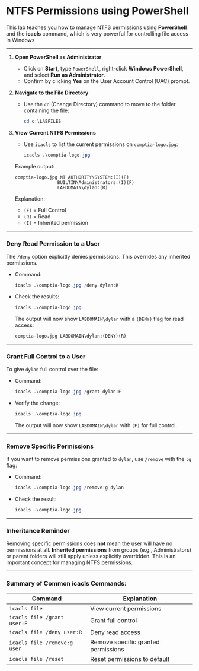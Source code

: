 # NTFS Permissions using PowerShell

This lab teaches you how to manage NTFS permissions using **PowerShell** and the **icacls** command, which is very powerful for controlling file access in Windows

---

1. **Open PowerShell as Administrator**  
   - Click on **Start**, type `PowerShell`, right-click **Windows PowerShell**, and select **Run as Administrator**.  
   - Confirm by clicking **Yes** on the User Account Control (UAC) prompt.

2. **Navigate to the File Directory**  
   - Use the `cd` (Change Directory) command to move to the folder containing the file:  
     ```powershell
     cd c:\LABFILES
     ```

3. **View Current NTFS Permissions**  
   - Use `icacls` to list the current permissions on `comptia-logo.jpg`:  
     ```powershell
     icacls .\comptia-logo.jpg
     ```
   Example output:  
   ```
   comptia-logo.jpg NT AUTHORITY\SYSTEM:(I)(F)
                   BUILTIN\Administrators:(I)(F)
                   LABDOMAIN\dylan:(R)
   ```

   Explanation:  
   - `(F)` = Full Control  
   - `(R)` = Read  
   - `(I)` = Inherited permission  

---

### **Deny Read Permission to a User**  
The `/deny` option explicitly denies permissions. This overrides any inherited permissions.  
- Command:  
  ```powershell
  icacls .\comptia-logo.jpg /deny dylan:R
  ```
- Check the results:  
  ```powershell
  icacls .\comptia-logo.jpg
  ```
  The output will now show `LABDOMAIN\dylan` with a `(DENY)` flag for read access:  
  ```
  comptia-logo.jpg LABDOMAIN\dylan:(DENY)(R)
  ```

---

### **Grant Full Control to a User**  
To give `dylan` full control over the file:  
- Command:  
  ```powershell
  icacls .\comptia-logo.jpg /grant dylan:F
  ```
- Verify the change:  
  ```powershell
  icacls .\comptia-logo.jpg
  ```
  The output will now show `LABDOMAIN\dylan` with `(F)` for full control.

---

### **Remove Specific Permissions**  
If you want to remove permissions granted to `dylan`, use `/remove` with the `:g` flag:  
- Command:  
  ```powershell
  icacls .\comptia-logo.jpg /remove:g dylan
  ```
- Check the result:  
  ```powershell
  icacls .\comptia-logo.jpg
  ```

---

### **Inheritance Reminder**
Removing specific permissions does **not** mean the user will have no permissions at all. **Inherited permissions** from groups (e.g., Administrators) or parent folders will still apply unless explicitly overridden. This is an important concept for managing NTFS permissions.

---

### **Summary of Common icacls Commands:**

| Command                              | Explanation                          |
|--------------------------------------|--------------------------------------|
| `icacls file`                        | View current permissions             |
| `icacls file /grant user:F`          | Grant full control                   |
| `icacls file /deny user:R`           | Deny read access                     |
| `icacls file /remove:g user`         | Remove specific granted permissions  |
| `icacls file /reset`                 | Reset permissions to default         |

